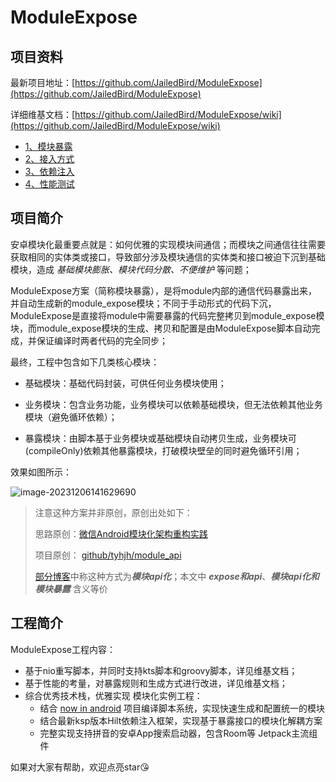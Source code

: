 # ModuleExpose

## 项目资料

最新项目地址：[https://github.com/JailedBird/ModuleExpose](https://github.com/JailedBird/ModuleExpose)

详细维基文档：[https://github.com/JailedBird/ModuleExpose/wiki](https://github.com/JailedBird/ModuleExpose/wiki)

- [1、模块暴露](https://github.com/JailedBird/ModuleExpose/wiki/1、模块暴露)
- [2、接入方式](https://github.com/JailedBird/ModuleExpose/wiki/2、接入方式)
- [3、依赖注入](https://github.com/JailedBird/ModuleExpose/wiki/3、依赖注入)
- [4、性能测试](https://github.com/JailedBird/ModuleExpose/wiki/4、性能测试)

## 项目简介

安卓模块化最重要点就是：如何优雅的实现模块间通信；而模块之间通信往往需要获取相同的实体类或接口，导致部分涉及模块通信的实体类和接口被迫下沉到基础模块，造成 *基础模块膨胀、模块代码分散、不便维护* 等问题；

ModuleExpose方案（简称模块暴露），是将module内部的通信代码暴露出来，并自动生成新的module_expose模块；不同于手动形式的代码下沉，ModuleExpose是直接将module中需要暴露的代码完整拷贝到module_expose模块，而module_expose模块的生成、拷贝和配置是由ModuleExpose脚本自动完成，并保证编译时两者代码的完全同步；



最终，工程中包含如下几类核心模块：

- 基础模块：基础代码封装，可供任何业务模块使用；

- 业务模块：包含业务功能，业务模块可以依赖基础模块，但无法依赖其他业务模块（避免循环依赖）；
- 暴露模块：由脚本基于业务模块或基础模块自动拷贝生成，业务模块可(compileOnly)依赖其他暴露模块，打破模块壁垒的同时避免循环引用；

效果如图所示：

![image-20231206141629690](https://zhaojunchen-1259455842.cos.ap-nanjing.myqcloud.com//imgimage-20231206141629690.png)

> 注意这种方案并非原创，原创出处如下：
>
> 思路原创：[微信Android模块化架构重构实践](https://mp.weixin.qq.com/s/6Q818XA5FaHd7jJMFBG60w)
>
> 项目原创： [github/tyhjh/module_api](https://github.com/tyhjh/module_api)
>
> [部分博客](https://juejin.cn/post/6945413567285821453)中称这种方式为***模块api化***；本文中 ***expose和api***、***模块api化和模块暴露*** 含义等价



## 工程简介

ModuleExpose工程内容：

- 基于nio重写脚本，并同时支持kts脚本和groovy脚本，详见维基文档；
- 基于性能的考量，对暴露规则和生成方式进行改进，详见维基文档；
- 综合优秀技术栈，优雅实现 模块化实例工程：
  - 结合 [now in android](https://github.com/android/nowinandroid) 项目编译脚本系统，实现快速生成和配置统一的模块
  - 结合最新ksp版本Hilt依赖注入框架，实现基于暴露接口的模块化解耦方案
  - 完整实现支持拼音的安卓App搜索启动器，包含Room等 Jetpack主流组件

如果对大家有帮助，欢迎点亮star😘
